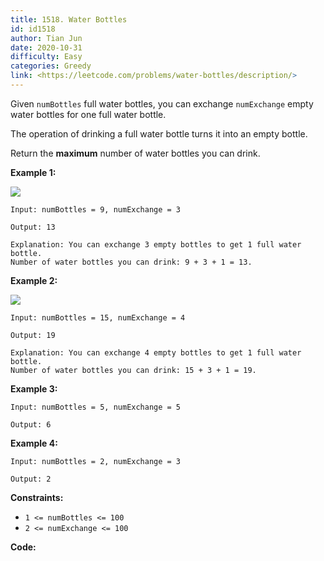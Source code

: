 ```yaml
---
title: 1518. Water Bottles
id: id1518
author: Tian Jun
date: 2020-10-31
difficulty: Easy
categories: Greedy
link: <https://leetcode.com/problems/water-bottles/description/>
---
```


Given `numBottles` full water bottles, you can exchange `numExchange` empty
water bottles for one full water bottle.

The operation of drinking a full water bottle turns it into an empty bottle.

Return the **maximum** number of water bottles you can drink.



**Example 1:**

**![](https://assets.leetcode.com/uploads/2020/07/01/sample_1_1875.png)**
            
	Input: numBottles = 9, numExchange = 3    
	Output: 13    
	Explanation: You can exchange 3 empty bottles to get 1 full water bottle.    Number of water bottles you can drink: 9 + 3 + 1 = 13.    

**Example 2:**

![](https://assets.leetcode.com/uploads/2020/07/01/sample_2_1875.png)
            
	Input: numBottles = 15, numExchange = 4    
	Output: 19    
	Explanation: You can exchange 4 empty bottles to get 1 full water bottle.     Number of water bottles you can drink: 15 + 3 + 1 = 19.    

**Example 3:**
            
	Input: numBottles = 5, numExchange = 5    
	Output: 6    

**Example 4:**
            
	Input: numBottles = 2, numExchange = 3    
	Output: 2    



**Constraints:**

  * `1 <= numBottles <= 100`
  * `2 <= numExchange <= 100`


**Code:**
